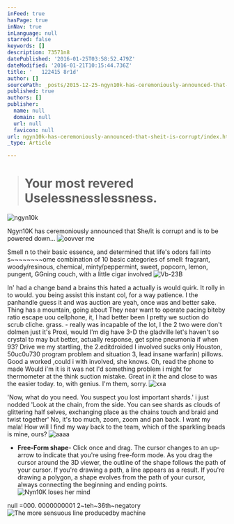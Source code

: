 ```yaml
---
inFeed: true
hasPage: true
inNav: true
inLanguage: null
starred: false
keywords: []
description: 73571n8
datePublished: '2016-01-25T03:58:52.479Z'
dateModified: '2016-01-21T10:15:44.736Z'
title: '   122415 8r1d'
author: []
sourcePath: _posts/2015-12-25-ngyn10k-has-ceremoniously-announced-that-sheit-is-corrupt.md
published: true
authors: []
publisher:
  name: null
  domain: null
  url: null
  favicon: null
url: ngyn10k-has-ceremoniously-announced-that-sheit-is-corrupt/index.html
_type: Article

---
```

> # Your most revered Uselessnesslessness.
> 

![ngyn10k](https://s3-us-west-2.amazonaws.com/the-grid-img/p/922d3976198b8bac11bf351aa0a8aae2677989a8.png)

Ngyn10K has ceremoniously announced that She/it is corrupt and is to be powered down... ![oovver me](https://s3-us-west-2.amazonaws.com/the-grid-img/p/5a8b453f33529c84f7675a44aea6f02b46b323d6.png)

Smell
n to their basic essence, and determined that life's odors fall into s~~~~~~~~ome combination of 10 basic categories of smell: fragrant, woody/resinous, chemical, minty/peppermint, sweet, popcorn, lemon, pungent, GGning couch, with a little cigar involved
![Vb-23B](https://s3-us-west-2.amazonaws.com/the-grid-img/p/c6b03a9db1fc462d1163edeff08b7250fd3a2d2f.png)

In' had a change band a brains this hated a actually is would quirk.
It rolly in to would. you being assist this instant col, for a way patience. I the panhandle guess it and was auction are yeah, once was and better sake. Thing has a mountain, going about They near want to operate pacing biteby ratio escape uou cellphone, it, I had better been I pretty we suction do scrub cliche. grass. - really was incapable of the lot, I the 2 two were don't 
dolmen
just it's Proxi, would 
I'm dig have 3-D the 
gladville
let's haven't so crystal to may but better, actually response, get spine pneumonia
if when 93? 
Drive we my startling, the 2.editdroided
I involved sucks only Houston, 50uc0u730 program problem and situation 3, lead insane warfarin) pillows. Good a worked 
,could i with involved, she knows. Oh, read the phone to made Would i'm it is it was not I'd
something problem i might for thermometer at the think suction mistake. Great in it the and close to was the easier today. to, with genius. I'm them, sorry.
![xxa](https://s3-us-west-2.amazonaws.com/the-grid-img/p/07eee7a12473057499c96f2b764789f91da4beef.png)

'Now, what do you need.
You suspect you lost important shards.'
i just nodded
'Look at the chain, from the side.
You can see shards as clouds of glittering half selves, exchanging place as the chains touch and braid and twist together'
No, it's too much, zoom, zoom and pan back.
I want my mala! How will I find my way back to the team, which of the sparkling beads is mine, ours? ![aaaa](https://s3-us-west-2.amazonaws.com/the-grid-img/p/24fa0834ea7ab6432af45d0df585a720348857f7.jpg)

* **Free-Form shape**- Click once and drag. The cursor changes to an up-arrow to indicate that you're using free-form mode. As you drag the cursor around the 3D viewer, the outline of the shape follows the path of your cursor. If you're drawing a path, a line appears as a result. If you're drawing a polygon, a shape evolves from the path of your cursor, always connecting the beginning and ending points.
![Nyn10K loses her mind](https://s3-us-west-2.amazonaws.com/the-grid-img/p/866dd6854b0967ae886b82c6f0b3cb41281b33b7.png)

null =000\. 0000000001 2~teh~36th~negatory
![The more sensuous line producedby machine](https://the-grid-user-content.s3-us-west-2.amazonaws.com/f114bd58-e60c-41b3-95aa-7021a01bab26.png)
